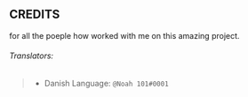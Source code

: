 ## CREDITS


for all the poeple how worked with me on this amazing project.


###### Translators:

> - Danish Language: `@Noah 101#0001`
